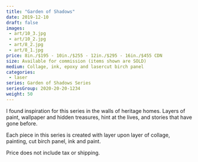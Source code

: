 ```yaml
---
title: "Garden of Shadows"
date: 2019-12-10
draft: false
images:
 - art/10_3.jpg
 - art/10_2.jpg
 - art/8_2.jpg
 - art/8_1.jpg
price: 8in./$195 - 10in./$255 - 12in./$295 - 16in./$455 CDN
size: Available for commission (items shown are SOLD)
medium: Collage, ink, epoxy and lasercut birch panel
categories:
 - laser
series: Garden of Shadows Series
seriesGroup: 2020-20-20-1234
weight: 50
---
```


I found inspiration for this series in the walls of heritage homes. Layers of paint, wallpaper and hidden treasures, hint at the lives, and stories that have gone before.

Each piece in this series is created with layer upon layer of collage, painting, cut birch panel, ink and paint.

Price does not include tax or shipping.